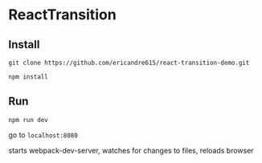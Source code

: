 # ReactTransition

## Install

`git clone https://github.com/ericandre615/react-transition-demo.git`

`npm install`

## Run

`npm run dev`

go to `localhost:8080`

starts webpack-dev-server, watches for changes to files, reloads browser
